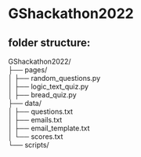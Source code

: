 # GShackathon2022

## folder structure:
GShackathon2022/ <br/>
├── pages/ <br/>
│   ├── random_questions.py <br/>
│   ├── logic_text_quiz.py <br/>
│   ├── bread_quiz.py <br/>
├── data/ <br/>
│   ├── questions.txt <br/>
│   ├── emails.txt <br/>
│   ├── email_template.txt <br/>
│   └── scores.txt <br/>
└── scripts/ <br/>
